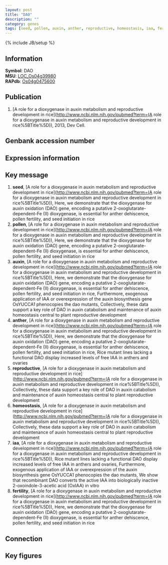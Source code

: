 ```yaml
---
layout: post
title: "DAO"
description: ""
category: genes
tags: [seed, pollen, auxin, anther, reproductive, homeostasis, iaa, fertility, Gene]
---
```

{% include JB/setup %}

## Information
__Symbol__: DAO  
__MSU__: [LOC_Os04g39980](http://rice.plantbiology.msu.edu/cgi-bin/ORF_infopage.cgi?orf=LOC_Os04g39980)  
__RAPdb__: [Os04g0475600](http://rapdb.dna.affrc.go.jp/viewer/gbrowse_details/irgsp1?name=Os04g0475600)  

## Publication
1. [A role for a dioxygenase in auxin metabolism and reproductive development in rice](http://www.ncbi.nlm.nih.gov/pubmed?term=(A role for a dioxygenase in auxin metabolism and reproductive development in rice%5BTitle%5D)), 2013, Dev Cell.

## Genbank accession number

## Expression information

## Key message
1. __seed__, [A role for a dioxygenase in auxin metabolism and reproductive development in rice](http://www.ncbi.nlm.nih.gov/pubmed?term=(A role for a dioxygenase in auxin metabolism and reproductive development in rice%5BTitle%5D)),  Here, we demonstrate that the dioxygenase for auxin oxidation (DAO) gene, encoding a putative 2-oxoglutarate-dependent-Fe (II) dioxygenase, is essential for anther dehiscence, pollen fertility, and seed initiation in rice
2. __pollen__, [A role for a dioxygenase in auxin metabolism and reproductive development in rice](http://www.ncbi.nlm.nih.gov/pubmed?term=(A role for a dioxygenase in auxin metabolism and reproductive development in rice%5BTitle%5D)),  Here, we demonstrate that the dioxygenase for auxin oxidation (DAO) gene, encoding a putative 2-oxoglutarate-dependent-Fe (II) dioxygenase, is essential for anther dehiscence, pollen fertility, and seed initiation in rice
3. __auxin__, [A role for a dioxygenase in auxin metabolism and reproductive development in rice](http://www.ncbi.nlm.nih.gov/pubmed?term=(A role for a dioxygenase in auxin metabolism and reproductive development in rice%5BTitle%5D)),  Here, we demonstrate that the dioxygenase for auxin oxidation (DAO) gene, encoding a putative 2-oxoglutarate-dependent-Fe (II) dioxygenase, is essential for anther dehiscence, pollen fertility, and seed initiation in rice, Furthermore, exogenous application of IAA or overexpression of the auxin biosynthesis gene OsYUCCA1 phenocopies the dao mutants, Collectively, these data support a key role of DAO in auxin catabolism and maintenance of auxin homeostasis central to plant reproductive development
4. __anther__, [A role for a dioxygenase in auxin metabolism and reproductive development in rice](http://www.ncbi.nlm.nih.gov/pubmed?term=(A role for a dioxygenase in auxin metabolism and reproductive development in rice%5BTitle%5D)),  Here, we demonstrate that the dioxygenase for auxin oxidation (DAO) gene, encoding a putative 2-oxoglutarate-dependent-Fe (II) dioxygenase, is essential for anther dehiscence, pollen fertility, and seed initiation in rice, Rice mutant lines lacking a functional DAO display increased levels of free IAA in anthers and ovaries
5. __reproductive__, [A role for a dioxygenase in auxin metabolism and reproductive development in rice](http://www.ncbi.nlm.nih.gov/pubmed?term=(A role for a dioxygenase in auxin metabolism and reproductive development in rice%5BTitle%5D)),  Collectively, these data support a key role of DAO in auxin catabolism and maintenance of auxin homeostasis central to plant reproductive development
6. __homeostasis__, [A role for a dioxygenase in auxin metabolism and reproductive development in rice](http://www.ncbi.nlm.nih.gov/pubmed?term=(A role for a dioxygenase in auxin metabolism and reproductive development in rice%5BTitle%5D)),  Collectively, these data support a key role of DAO in auxin catabolism and maintenance of auxin homeostasis central to plant reproductive development
7. __iaa__, [A role for a dioxygenase in auxin metabolism and reproductive development in rice](http://www.ncbi.nlm.nih.gov/pubmed?term=(A role for a dioxygenase in auxin metabolism and reproductive development in rice%5BTitle%5D)),  Rice mutant lines lacking a functional DAO display increased levels of free IAA in anthers and ovaries, Furthermore, exogenous application of IAA or overexpression of the auxin biosynthesis gene OsYUCCA1 phenocopies the dao mutants, We show that recombinant DAO converts the active IAA into biologically inactive 2-oxoindole-3-acetic acid (OxIAA) in vitro
8. __fertility__, [A role for a dioxygenase in auxin metabolism and reproductive development in rice](http://www.ncbi.nlm.nih.gov/pubmed?term=(A role for a dioxygenase in auxin metabolism and reproductive development in rice%5BTitle%5D)),  Here, we demonstrate that the dioxygenase for auxin oxidation (DAO) gene, encoding a putative 2-oxoglutarate-dependent-Fe (II) dioxygenase, is essential for anther dehiscence, pollen fertility, and seed initiation in rice

## Connection

## Key figures


